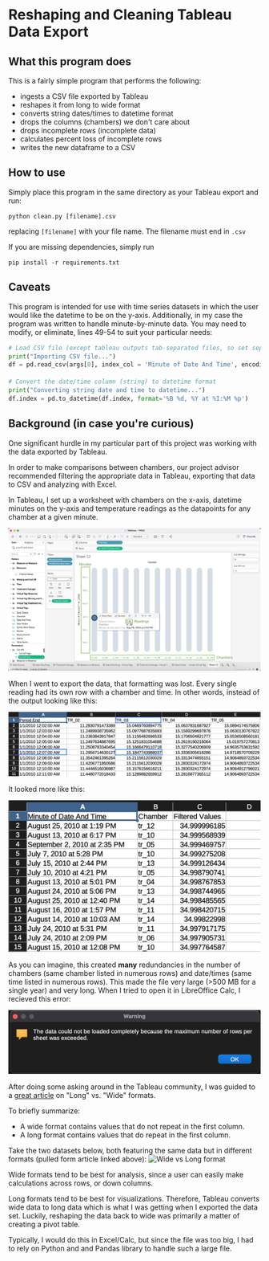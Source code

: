 # Reshaping and Cleaning Tableau Data Export

## What this program does
This is a fairly simple program that performs the following:
- ingests a CSV file exported by Tableau
- reshapes it from long to wide format
- converts string dates/times to datetime format
- drops the columns (chambers) we don't care about
- drops incomplete rows (incomplete data)
- calculates percent loss of incomplete rows
- writes the new dataframe to a CSV

## How to use

Simply place this program in the same directory as your Tableau export and run: 

```
python clean.py [filename].csv
```

replacing `[filename]` with your file name. The filename must end in `.csv`

If you are missing dependencies, simply run 

```
pip install -r requirements.txt
```

## Caveats
This program is intended for use with time series datasets in which the user would like the datetime to be on the y-axis. Additionally, in my case the program was written to handle minute-by-minute data. You may need to modify, or eliminate, lines 49-54 to suit your particular needs:

```py
# Load CSV file (except tableau outputs tab-separated files, so set sep="\t")
print("Importing CSV file...")
df = pd.read_csv(args[0], index_col = 'Minute of Date And Time', encoding='utf-16', sep="\t")
    
# Convert the date/time column (string) to datetime format
print("Converting string date and time to datetime...")
df.index = pd.to_datetime(df.index, format='%B %d, %Y at %I:%M %p')
```

## Background (in case you're curious)
One significant hurdle in my particular part of this project was working with the data exported by Tableau.

In order to make comparisons between chambers, our project advisor recommended filtering the appropriate data in Tableau, exporting that data to CSV and analyzing with Excel. 

In Tableau, I set up a worksheet with chambers on the x-axis, datetime minutes on the y-axis and temperature readings as the datapoints for any chamber at a given minute.

![Tableau worksheet](/assets/Tableau.png)

When I went to export the data, that formatting was lost. Every single reading had its own row with a chamber and time. In other words, instead of the output looking like this:

![Expected output](/assets/wide_ouput.png)

It looked more like this:

![Long output](/assets/Tableau%20Export.png)

As you can imagine, this created **many** redundancies in the number of chambers (same chamber listed in numerous rows) and date/times (same time listed in numerous rows). This made the file very large (>500 MB for a single year) and very long. When I tried to open it in LibreOffice Calc, I recieved this error:

![Too many rows](/assets/Too%20many%20rows.png)

After doing some asking around in the Tableau community, I was guided to a [great article](https://www.statology.org/long-vs-wide-data/) on "Long" vs. "Wide" formats. 

To briefly summarize: 
- A wide format contains values that do not repeat in the first column.
- A long format contains values that do repeat in the first column.

Take the two datasets below, both featuring the same data but in different formats (pulled form article linked above):
![Wide vs Long format](https://www.statology.org/wp-content/uploads/2021/12/wideLong1-1.png)

Wide formats tend to be best for analysis, since a user can easily make calculations across rows, or down columns.

Long formats tend to be best for visualizations. Therefore, Tableau converts wide data to long data which is what I was getting when I exported the data set. Luckily, reshaping the data back to wide was primarily a matter of creating a pivot table.

Typically, I would do this in Excel/Calc, but since the file was too big, I had to rely on Python and and Pandas library to handle such a large file.